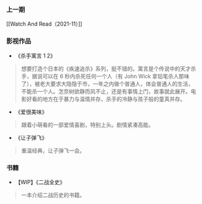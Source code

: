 ### 上一期

[[Watch And Read（2021-11）]]

### 影视作品

- 《杀手寓言 1 2》

> 想要打造个日本的《疾速追杀》系列，挺不错的。寓言是个传说中的天才杀手，据说可以在 6 秒内杀死任何一个人（有 John Wick 拿铅笔杀人那味了），被老大要求大隐隐于市，一年之内做个普通人，体会普通人的生活，不能杀一个人。怎奈树欲静而风不止，还是有事情上门，故事就此展开。电影好看的地方在于暴力与温情并存，杀手的冷静与孩子般的童真并存。

- 《爱很美味》

> 跟着小萌看的一部爱情喜剧，特别上头。剧情紧凑高能。

- 《让子弹飞》

> 重温经典，让子弹飞一会。

### 书籍

- 【WIP】《二战全史》

> 一本介绍二战历史的书籍。

